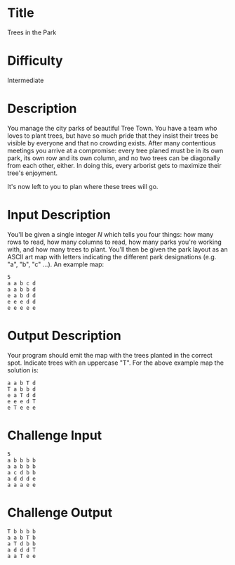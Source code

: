 # Title

Trees in the Park

# Difficulty

Intermediate

# Description

You manage the city parks of beautiful Tree Town. You have a team who loves to plant trees, but have so much pride that they insist their trees be visible by everyone and that no crowding exists. After many contentious meetings you arrive at a compromise: every tree planed must be in its own park, its own row and its own column, and no two trees can be diagonally from each other, either. In doing this, every arborist gets to maximize their tree's enjoyment. 

It's now left to you to plan where these trees will go. 

# Input Description

You'll be given a single integer *N* which tells you four things: how many rows to read, how many columns to read, how many parks you're working with, and how many trees to plant. You'll then be given the park layout as an ASCII art map with letters indicating the different park designations (e.g. "a", "b", "c" ...). An example map:

    5
    a a b c d
    a a b b d
    e a b d d
    e e e d d
    e e e e e

# Output Description

Your program should emit the map with the trees planted in the correct spot. Indicate trees with an uppercase "T". For the above example map the solution is:

    a a b T d
    T a b b d
    e a T d d
    e e e d T
    e T e e e

# Challenge Input

    5
    a b b b b
    a a b b b
    a c d b b
    a d d d e
    a a a e e

# Challenge Output

    T b b b b
    a a b T b
    a T d b b
    a d d d T
    a a T e e
